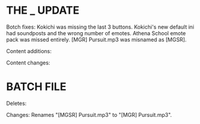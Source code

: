 # THE _ UPDATE

Botch fixes:
  Kokichi was missing the last 3 buttons.
  Kokichi's new default ini had soundposts and the wrong number of emotes.
  Athena School emote pack was missed entirely.
  [MGR] Pursuit.mp3 was misnamed as [MGSR].

Content additions:
  

Content changes:
  

# BATCH FILE

Deletes:
  

Changes:
 Renames "[MGSR] Pursuit.mp3" to "[MGR] Pursuit.mp3". 
